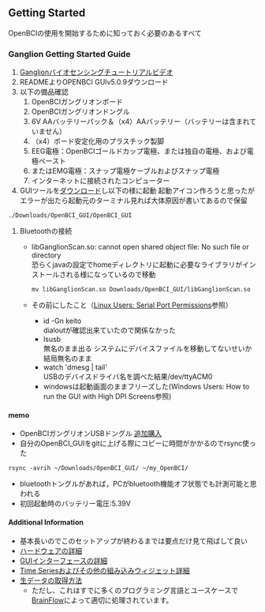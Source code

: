   
## Getting Started  
  
OpenBCIの使用を開始するために知っておく必要のあるすべて  
  
### Ganglion Getting Started Guide  
  
1. [Ganglionバイオセンシングチュートリアルビデオ](https://www.youtube.com/watch?v=l13R_99h0qQ&feature=youtu.be)  
1. READMEよりOPENBCI GUIv5.0.9ダウンロード  
1. 以下の備品確認  
	1. OpenBCIガングリオンボード  
	1. OpenBCIガングリオンドングル  
	1. 6V AAバッテリーパック＆（x4）AAバッテリー（バッテリーは含まれていません）  
	1. （x4）ボード安定化用のプラスチック製脚  
	1. EEG電極：OpenBCIゴールドカップ電極、または独自の電極、および電極ペースト  
	1. またはEMG電極：スナップ電極ケーブルおよびスナップ電極  
	1. インターネットに接続されたコンピューター  
1. GUIツールを[ダウンロード](https://docs.openbci.com/Software/OpenBCISoftware/GUIDocs/#installing-the-openbci-gui-as-a-standalone-application)し以下の様に起動 起動アイコン作ろうと思ったがエラーが出たら起動元のターミナル見れば大体原因が書いてあるので保留
```  
./Downloads/OpenBCI_GUI/OpenBCI_GUI  
```  
1. Bluetoothの接続  
	* libGanglionScan.so: cannot open shared object file: No such file or directory  
		恐らくjavaの設定でhomeディレクトリに起動に必要なライブラリがインストールされる様になっているので移動  
		```  
		mv libGanglionScan.so Downloads/OpenBCI_GUI/libGanglionScan.so  
		```  
  
	* その前にしたこと（[Linux Users: Serial Port Permissions](https://docs.openbci.com/Software/OpenBCISoftware/GUIDocs/#installing-the-openbci-gui-as-a-standalone-application)参照）  
		* id -Gn keito  
		 	dialoutが確認出来ていたので関係なかった  
		* lsusb  
		 	無名のまま出る システムにデバイスファイルを移動してないせいか結局無名のまま  
		* watch 'dmesg | tail'  
			USBのデバイスドライバ名を調べた結果/dev/ttyACM0  
		* windowsは起動画面のままフリーズした(Windows Users: How to run the GUI with High DPI Screens参照)  
  
  
  
  
	  
#### memo  

* OpenBCIガングリオンUSBドングル [追加購入](https://shop.openbci.com/products/ganglion-dongle)  
* 自分のOpenBCI_GUIをgitに上げる際にコピーに時間がかかるのでrsync使った
```
rsync -avrih ~/Downloads/OpenBCI_GUI/ ~/my_OpenBCI/
```
* bluetoothトングルがあれば，PCがbluetooth機能オフ状態でも計測可能と思われる
* 初回起動時のバッテリー電圧:5.39V
  
#### Additional Information

* 基本長いのでこのセットアップが終わるまでは要点だけ見て飛ばして良い 
* [ハードウェアの詳細](https://docs.openbci.com/Ganglion/GanglionLanding/) 
* [GUIインターフェースの詳細](https://docs.openbci.com/Software/OpenBCISoftware/GUIDocs/) 
* [Time Seriesおよびその他の組み込みウィジェット詳細](https://docs.openbci.com/Software/OpenBCISoftware/GUIWidgets/)
* [生データの取得方法](https://docs.openbci.com/Ganglion/GanglionDataFormat/#binary-format)
	* ただし、これはすでに多くのプログラミング言語とユースケースで[BrainFlow](https://docs.openbci.com/ForDevelopers/SoftwareDevelopment/#introducing-brainflow)によって適切に処理されています。


